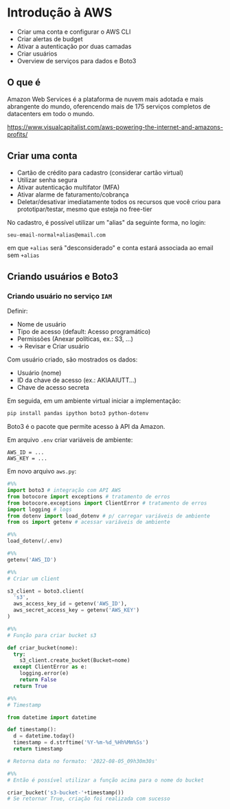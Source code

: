 # Introdução à AWS

- Criar uma conta e configurar o AWS CLI
- Criar alertas de budget
- Ativar a autenticação por duas camadas
- Criar usuários
- Overview de serviços para dados e Boto3


## O que é

Amazon Web Services é a plataforma de nuvem mais adotada e mais abrangente do mundo, oferencendo mais de 175 serviços completos de datacenters em todo o mundo.

https://www.visualcapitalist.com/aws-powering-the-internet-and-amazons-profits/

## Criar uma conta

- Cartão de crédito para cadastro (considerar cartão virtual)
- Utilizar senha segura
- Ativar autenticação multifator (MFA)
- Ativar alarme de faturamento/cobrança
- Deletar/desativar imediatamente todos os recursos que você criou para prototipar/testar, mesmo que esteja no free-tier

No cadastro, é possível utilizar um "alias" da seguinte forma, no login:

`seu-email-normal+alias@email.com`

em que `+alias` será "desconsiderado" e conta estará associada ao email sem `+alias`

## Criando usuários e Boto3

### Criando usuário no serviço `IAM`

Definir:

- Nome de usuário
- Tipo de acesso (default: Acesso programático)
- Permissões (Anexar políticas, ex.: S3, ...)
- -> Revisar e Criar usuário

Com usuário criado, são mostrados os dados:
- Usuário (nome)
- ID da chave de acesso (ex.: AKIAAIUTT...)
- Chave de acesso secreta

Em seguida, em um ambiente virtual iniciar a implementação:

```bash
pip install pandas ipython boto3 python-dotenv
```

Boto3 é o pacote que permite acesso à API da Amazon.

Em arquivo `.env` criar variáveis de ambiente:

```.env
AWS_ID = ...
AWS_KEY = ...
```

Em novo arquivo `aws.py`:

```Python
#%%
import boto3 # integração com API AWS
from botocore import exceptions # tratamento de erros
from botocore.exceptions import ClientError # tratamento de erros
import logging # logs
from dotenv import load_dotenv # p/ carregar variáveis de ambiente
from os import getenv # acessar variáveis de ambiente

#%%
load_dotenv(/.env)

#%%
getenv('AWS_ID')

#%%
# Criar um client

s3_client = boto3.client(
  's3',
  aws_access_key_id = getenv('AWS_ID'),
  aws_secret_access_key = getenv('AWS_KEY')
)

#%%
# Função para criar bucket s3

def criar_bucket(nome):
  try:
    s3_client.create_bucket(Bucket=nome)
  except ClientError as e:
    logging.error(e)
    return False
  return True

#%%
# Timestamp

from datetime import datetime

def timestamp():
  d = datetime.today()
  timestamp = d.strftime('%Y-%m-%d_%Hh%Mm%Ss')
  return timestamp

# Retorna data no formato: '2022-08-05_09h30m30s'

#%%
# Então é possível utilizar a função acima para o nome do bucket

criar_bucket('s3-bucket-'+timestamp())
# Se retornar True, criação foi realizada com sucesso

```